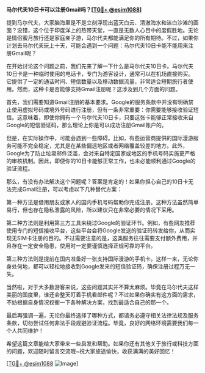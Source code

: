 **马尔代夫10日卡可以注册Gmail吗？[[TG💪+ @esim1088](https://t.me/s/esim1088)]**

提到马尔代夫，大家脑海里是不是立刻浮现出蓝天白云、清澈海水和洁白沙滩的画面？没错，这个位于印度洋上的热带天堂，一直是无数人心目中的度假胜地。无论是情侣蜜月旅行还是家庭亲子游，马尔代夫都能满足你的所有期待。不过，如果你计划去马尔代夫玩上十天，可能会遇到一个问题：马尔代夫10日卡能不能用来注册Gmail呢？

在开始讨论这个问题之前，我们先来了解一下什么是马尔代夫10日卡。马尔代夫10日卡是一种临时使用的电话卡，专门为游客设计，通常可以在机场直接购买。它提供了一定的通话时间、短信数量以及移动数据流量，非常适合短期旅行者使用。然而，这种卡是否能够支持Gmail注册呢？这涉及到几个方面的问题。

首先，我们需要知道Gmail注册的基本要求。Google的服务条款中并没有明确禁止使用虚拟号码或境外号码进行注册，但有一条非常重要：你需要能够接收验证短信。这意味着，即使你拥有一个马尔代夫10日卡，只要这张卡能够正常接收来自Google的短信验证码，那么理论上你是可以成功注册Gmail账户的。

但是，在实际操作中，可能会遇到一些障碍。比如，有些运营商提供的国际漫游服务可能不完全稳定，尤其是在某些偏远地区或者网络覆盖较差的地方。此外，Google为了防止垃圾邮件泛滥，会对来自特定国家或地区的手机号码实施更严格的审核机制。因此，即便你的10日卡能够正常工作，也未必能顺利通过Google的验证流程。

那么，有没有办法解决这个问题呢？答案是肯定的！如果你担心自己的10日卡无法完成Gmail注册，可以考虑以下几种替代方案：

第一种方法是借用朋友或家人的国内手机号码帮助你完成注册。这种方法虽然简单易行，但也存在隐私泄露的风险，所以建议只在非常必要的情况下采用。

第二种方法则是利用第三方工具来绕过Google的验证环节。例如，有些网友推荐使用专门的短信接收平台，这些平台会将Google发送的验证码转发给你，从而实现无SIM卡注册的目的。不过需要注意的是，这类服务往往需要支付额外费用，并且存在一定安全隐患，使用时一定要谨慎选择正规可靠的平台。

第三种方法则是提前在国内准备好一张支持国际漫游的手机卡。这样一来，无论你身处何地，都可以轻松地接收到Google发来的短信验证码，确保注册过程万无一失。

当然啦，对于大多数游客来说，这些问题其实并不算太麻烦。毕竟在马尔代夫这样美丽的国度里，谁还会整天盯着手机看邮件呢？不过如果你确实有这方面的需求，不妨根据自身情况权衡一下各种解决方案，找到最适合自己的那一个。

最后再强调一遍，无论你最终选择了哪种方式，都请务必遵守相关法律法规及服务条款，切勿尝试任何非法手段规避验证流程。毕竟，良好的网络环境需要我们每一个人共同维护！

希望这篇文章能给大家带来一些启发和帮助。如果你还有其他关于旅行或科技方面的问题，欢迎随时留言交流哦~祝大家旅途愉快，收获满满的美好回忆！

[[TG💪+ @esim1088](https://t.me/s/esim1088) ![Image](https://i.postimg.cc/4NQfJmqS/Snipaste-2025-05-13-00-14-12.png)]